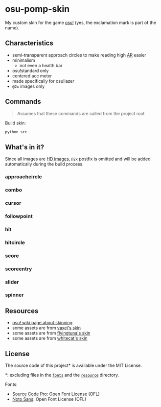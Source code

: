 # osu-pomp-skin

My custom skin for the game [osu!](osu.ppy.sh) (yes, the exclamation mark is part of the name).

## Characteristics

- semi-transparent approach circles to make reading high [AR](https://osu.ppy.sh/wiki/en/Beatmapping/Approach_rate) easier
- minimalism
  - not even a health bar
- osu!standard only
- centered acc meter
- made specifically for osu!lazer
- `@2x` images only

## Commands

> Assumes that these commands are called from the project root

Build skin:

```bash
python src
```

## What's in it?

Since all images are [HD images](https://github.com/ppy/osu-wiki/blob/master/wiki/Skinning/FAQ/en.md#hd-images), `@2x` postfix is omitted and will be added automatically during the build process.

### approachcircle

### combo

### cursor

### followpoint

### hit

### hitcircle

### score

### scoreentry

### slider

### spinner

## Resources

- [osu! wiki page about skinning](https://osu.ppy.sh/wiki/en/Skinning)
- some assets are from [vaxei's skin](https://drive.google.com/file/d/1JRDbxtEVFYMgt9ls4rvIRs2v0IfBddFO/view)
- some assets are from [flyingtuna's skin](https://drive.google.com/file/d/1SVtUUvo4o2DUwQ1Pf2Xb0v4eDblvvovq/view)
- some assets are from [whitecat's skin](https://drive.google.com/file/d/1A9Ktx7MY-UP5iOGTTHsyQP622zDOKqfe/view)

## License

The source code of this project\* is available under the MIT License.

\*: excluding files in the [`fonts`](./fonts) and the [`resource`](./resource) directory.

Fonts:

- [Source Code Pro](https://fonts.google.com/specimen/Source+Code+Pro): Open Font License (OFL)
- [Noto Sans](https://fonts.google.com/noto/specimen/Noto+Sans): Open Font License (OFL)
